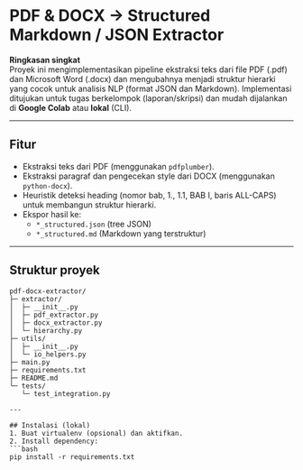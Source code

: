 # PDF & DOCX → Structured Markdown / JSON Extractor

**Ringkasan singkat**  
Proyek ini mengimplementasikan pipeline ekstraksi teks dari file PDF (.pdf) dan Microsoft Word (.docx) dan mengubahnya menjadi struktur hierarki yang cocok untuk analisis NLP (format JSON dan Markdown). Implementasi ditujukan untuk tugas berkelompok (laporan/skripsi) dan mudah dijalankan di **Google Colab** atau **lokal** (CLI).

---

## Fitur
- Ekstraksi teks dari PDF (menggunakan `pdfplumber`).
- Ekstraksi paragraf dan pengecekan style dari DOCX (menggunakan `python-docx`).
- Heuristik deteksi heading (nomor bab, 1., 1.1, BAB I, baris ALL-CAPS) untuk membangun struktur hierarki.
- Ekspor hasil ke:
  - `*_structured.json` (tree JSON)
  - `*_structured.md` (Markdown yang terstruktur)

---

## Struktur proyek

```text
pdf-docx-extractor/
├─ extractor/
│  ├─ __init__.py
│  ├─ pdf_extractor.py
│  ├─ docx_extractor.py
│  └─ hierarchy.py
├─ utils/
│  ├─ __init__.py
│  └─ io_helpers.py
├─ main.py
├─ requirements.txt
├─ README.md
└─ tests/
   └─ test_integration.py

---

## Instalasi (lokal)
1. Buat virtualenv (opsional) dan aktifkan.
2. Install dependency:
```bash
pip install -r requirements.txt
